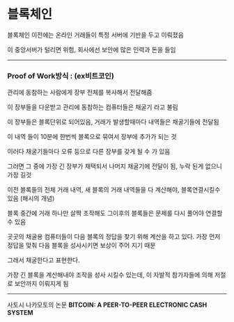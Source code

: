 # 블록체인

블록체인 이전에는 온라인 거래들이 특정 서버에 기반을 두고 이뤄졌음

이 중앙서버가 털리면 위험, 회사에선 보안에 많은 인력과 돈을 들임



---

### Proof of Work방식 : (ex비트코인)

관리에 동참하는 사람에게 장부 전체를 복사해서 전달해줌

이 장부들을 다운받고 관리에 동참하는 컴퓨터들은 채굴기 라고 불림

이 장부들은 블록단위로 되어있음, 거래가 발생할때마다 내역들은 채굴기들에 전달됨

이 내역 들이 10분에 한번씩 블록으로 묶여서 장부에 추가가 되는 것



이러다 채굴기들마다 오류 등으로 다른 장부를 갖게 될 수 가 있음

그러면 그 중에 가장 긴 장부가 채택되서 나머지 채굴기에 전달이 됨, 누락 된게 없으니 가장 길것



이전 블록들의 전체 거래 내역, 새 블록의 거래 내역들을 다 계산해야, 블록연결시킬수 있음 (해시의 개념)

블록 중간에 거래 하나만 살짝 조작해도 그이후의 블록들은 문제를 다시 풀어야 연결할 수 있음

곳곳의 채굴용 컴퓨터들이 다음 블록의 정답을 찾기 위해 계산을 하고 있다. 가장 먼저 정답을 맞춰 다음 블록을 성사시키면 보상이 주어 지기 때문

그래서 채굴한다고 표현한다.

가장 긴 블록을 계산해내야 조작을 성사 시킬수 있는데, 이 자발적 참가자들에 의해 저절로 보안까지 이뤄지게 됨

---



사토시 나카모토의 논문 **BITCOIN: A PEER-TO-PEER ELECTRONIC CASH SYSTEM**



